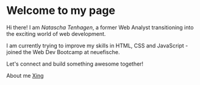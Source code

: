 # Welcome to my page

Hi there! I am _Natascha Tenhagen_, a former Web Analyst transitioning into the exciting world of web development.

I am currently trying to improve my skills in HTML, CSS and JavaScript - joined the Web Dev Bootcamp at neuefische.

Let's connect and build something awesome together!

About me [Xing](https://www.xing.com/profile/Natascha_Tenhagen2/cv)








